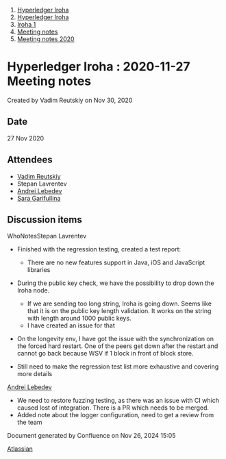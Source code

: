 1. [Hyperledger Iroha](index.html)
2. [Hyperledger Iroha](Hyperledger-Iroha_20873224.html)
3. [Iroha 1](Iroha-1_21015959.html)
4. [Meeting notes](Meeting-notes_21016018.html)
5. [Meeting notes 2020](Meeting-notes-2020_21016022.html)

# Hyperledger Iroha : 2020-11-27 Meeting notes

Created by Vadim Reutskiy on Nov 30, 2020

## Date

27 Nov 2020

## Attendees

- [Vadim Reutskiy](https://lf-hyperledger.atlassian.net/wiki/people/5b8d04b72786fb2bf79a7405?ref=confluence)
- Stepan Lavrentev
- [Andrei Lebedev](https://lf-hyperledger.atlassian.net/wiki/people/557058:c02f1b3d-42e6-4519-ba84-2d0476dccbc9?ref=confluence)
- [Sara Garifullina](https://lf-hyperledger.atlassian.net/wiki/people/5b6c115b2c9bd83c03707f95?ref=confluence)

## Discussion items

WhoNotesStepan Lavrentev

- Finished with the regression testing, created a test report:
  
  - There are no new features support in Java, iOS and JavaScript libraries
- During the public key check, we have the possibility to drop down the Iroha node.
  
  - If we are sending too long string, Iroha is going down. Seems like that it is on the public key length validation. It works on the string with length around 1000 public keys.
  - I have created an issue for that
- On the longevity env, I have got the issue with the synchronization on the forced hard restart. One of the peers get down after the restart and cannot go back because WSV if 1 block in front of block store.
- Still need to make the regression test list more exhaustive and covering more details

[Andrei Lebedev](https://lf-hyperledger.atlassian.net/wiki/people/557058:c02f1b3d-42e6-4519-ba84-2d0476dccbc9?ref=confluence)

- We need to restore fuzzing testing, as there was an issue with CI which caused lost of integration. There is a PR which needs to be merged.
- Added note about the logger configuration, need to get a review from the team

Document generated by Confluence on Nov 26, 2024 15:05

[Atlassian](http://www.atlassian.com/)
